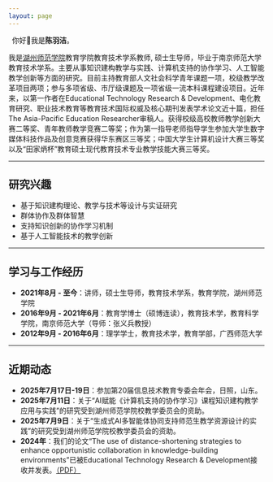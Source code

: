 ```yaml
---
layout: page
---
```







&ensp;你好👋我是**陈羽洁**。<br>

我是[湖州师范学院](https://www.zjhu.edu.cn)教育学院教育技术学系教师, 硕士生导师，毕业于南京师范大学教育技术学系。主要从事知识建构教学与实践、计算机支持的协作学习、人工智能教学创新等方面的研究。目前主持教育部人文社会科学青年课题一项，校级教学改革项目两项；参与多项省级、市厅级课题及一项省级一流本科课程建设项目。近年来，以第一作者在Educational Technology Research & Development、电化教育研究、职业技术教育等教育技术国际权威及核心期刊发表学术论文近十篇，担任The Asia-Pacific  Education Researcher审稿人。获得校级高校教师教学创新大赛二等奖、青年教师教学竞赛二等奖；作为第一指导老师指导学生参加大学生数字媒体科技作品及创意竞赛获得华东赛区三等奖；中国大学生计算机设计大赛三等奖以及“田家炳杯”教育硕士现代教育技术专业教学技能大赛三等奖。


---

## 研究兴趣

- 基于知识建构理论、教学与技术等设计与实证研究
- 群体协作及群体智慧
- 支持知识创新的协作学习机制
- 基于人工智能技术的教学创新

---

## 学习与工作经历

- **2021年8月 - 至今**：讲师，硕士生导师，教育技术学系，教育学院，湖州师范学院
- **2016年9月 - 2021年6月**：教育学博士（硕博连读），教育技术学，教育科学学院，南京师范大学（导师：张义兵教授）
- **2012年9月 - 2016年6月**：理学学士，教育技术学，教育学部，广西师范大学

---

## 近期动态

- **2025年7月17日-19日**：参加第20届信息技术教育专委会年会，日照，山东。
- **2025年7月11日**：关于“AI赋能《计算机支持的协作学习》课程知识建构教学应用与实践”的研究受到湖州师范学院校教学委员会的资助。
- **2025年7月9日**：关于“生成式AI多智能体协同支持师范生教学资源设计的实践”的研究受到湖州师范学院校教学委员会的资助。
- **2024年**：我们的论文“The use of distance-shortening strategies to enhance opportunistic collaboration in knowledge-building environments”已被Educational Technology Research & Development接收并发表。<a href="{{ site.baseurl }}/ETRD.pdf" target="_blank">（PDF）</a >

